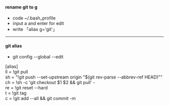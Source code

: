 #### rename git to g

- code ~/.bash_profile
- input a and enter for edit
- write 「alias g='git'」

---

#### git alias

- git config --global --edit

[alias]
<br />
ll = !git pull
<br />
sh = "!git push --set-upstream origin \"$(git rev-parse --abbrev-ref HEAD)\""
<br />
ch = !sh -c 'git checkout $1 $2 && git pull' -
<br />
re = !git reset --hard
<br />
t = !git tag
<br />
c = !git add --all && git commit -m
